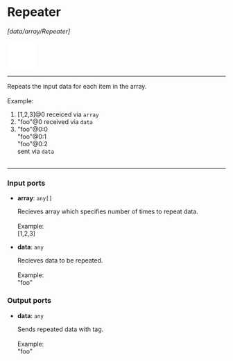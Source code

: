 # Repeater

_[data/array/Repeater]_

![icon](</assets/icons/d1c7639e-bdd6-4846-b494-1c303a532da5.png>)

---

Repeats the input data for each item in the array.<br>
<br>
Example:<br>
1. [1,2,3]@0 receiced via `array`<br>
2. "foo"@0 received via `data`<br>
3. "foo"@0:0<br>
    "foo"@0:1<br>
    "foo"@0:2<br>
sent via `data`<br>
    <br>

---

### Input ports

* __array__: ` any[] `

    Recieves array which specifies number of times to repeat data.<br>
    <br>
    Example:<br>
    [1,2,3]<br>


* __data__: ` any `

    Recieves data to be repeated.<br>
    <br>
    Example:<br>
    "foo"<br>

### Output ports

* __data__: ` any `

    Sends repeated data with tag.<br>
    <br>
    Example:<br>
    "foo"<br>

